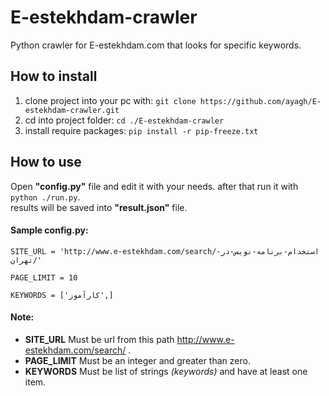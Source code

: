 # E-estekhdam-crawler
Python crawler for E-estekhdam.com that looks for specific keywords.

## How to install
1. clone project into your pc with: `git clone https://github.com/ayagh/E-estekhdam-crawler.git`  
2. cd into project folder: `cd ./E-estekhdam-crawler` 
3. install require packages: `pip install -r pip-freeze.txt`

## How to use
Open **"config.py"** file and edit it with your needs.
after that run it with `python ./run.py`.  
results will be saved into **"result.json"** file.

#### Sample config.py:
```
SITE_URL = 'http://www.e-estekhdam.com/search/استخدام-برنامه-نویس-در-تهران/'

PAGE_LIMIT = 10

KEYWORDS = ['کارآموز',]
```

#### Note:
* **SITE_URL** Must be url from this path http://www.e-estekhdam.com/search/ .
* **PAGE_LIMIT** Must be an integer and greater than zero.
* **KEYWORDS** Must be list of strings *(keywords)* and have at least one item.
